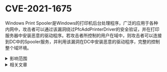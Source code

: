 # CVE-2021-1675

Windows Print Spooler是Windows的打印机后台处理程序，广泛的应用于各种内网中，攻击者可以通过该漏洞绕过PfcAddPrinterDriver的安全验证，并在打印服务器中安装恶意的驱动程序。若攻击者所控制的用户在域中，则攻击者可以连接到DC中的Spooler服务，并利用该漏洞在DC中安装恶意的驱动程序，完整的控制整个域环境。

<details>
  <summary>影响范围</summary>
Windows Server 2012 R2(Server Core installation)

Windows Server 2012 R2

Windows Server 2012(Server Core installation)

Windows Server 2012

Windows Server 2008 R2 for x64-based Systems Service Pack 1(Server Core installation)

Windows Server 2008 R2 for x64-based Systems Service Pack 1

Windows Server 2008 for x64-based Systems Service Pack 2(Server Core installation)

Windows Server 2008 for x64-based Systems Service Pack 2

Windows Server 2008 for 32-bit Systems Service Pack 2(Server Core installation)

Windows Server 2008 for 32-bit Systems Service Pack 2

Windows RT 8.1

Windows 8.1 for x64-based systems

Windows 8.1 for 32-bit systems

Windows 7 for x64-based Systems Service Pack 1

Windows 7 for 32-bit Systems Service Pack 1

Windows Server 2016(Server Core installation)

Windows Server 2016

Windows 10 Version 1607 for x64-based Systems

Windows 10 Version 1607 for 32-bit Systems

Windows 10 for x64-based Systems

Windows 10 for 32-bit Systems

Windows Server, version 20H2(Server Core Installation)

Windows 10 Version 20H2 for ARM64-based Systems

Windows 10 Version 20H2 for 32-bit Systems

Windows 10 Version 20H2 for x64-based Systems

Windows Server, version 2004(Server Core installation)

Windows 10 Version 2004 for x64-based Systems

Windows 10 Version 2004 for ARM64-based Systems

Windows 10 Version 2004 for 32-bit Systems

Windows 10 Version 21H1 for 32-bit Systems

Windows 10 Version 21H1 for ARM64-based Systems

Windows 10 Version 21H1 for x64-based Systems

Windows 10 Version 1909 for ARM64-based Systems

Windows 10 Version 1909 for x64-based Systems

Windows 10 Version 1909 for 32-bit Systems

Windows Server 2019(Server Core installation)

Windows Server 2019

Windows 10 Version 1809 for ARM64-based Systems

Windows 10 Version 1809 for x64-based Systems

Windows 10 Version 1809 for 32-bit Systems
</details>

<details>
  <summary>相关文章</summary>

- [POC公开 CVE-2021-1675：Windows Print Spooler远程代码执行漏洞通告](https://www.anquanke.com/post/id/245747)
- [Windows 打印后台处理程序远程执行代码漏洞](https://msrc.microsoft.com/update-guide/zh-cn/vulnerability/CVE-2021-1675)
- [Domain Escalation – PrintNightmare](https://pentestlab.blog/2021/08/17/domain-escalation-printnightmare/)
</details>

